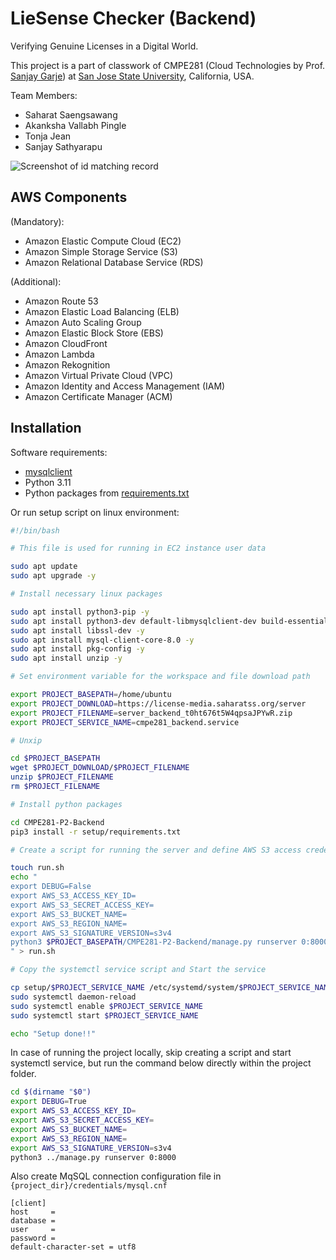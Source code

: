 # LieSense Checker (Backend)

Verifying Genuine Licenses in a Digital World.

This project is a part of classwork of CMPE281 (Cloud Technologies by Prof. [Sanjay Garje](https://www.linkedin.com/in/sanjaygarje/)) at [San Jose State University](https://www.sjsu.edu), California, USA.

Team Members:
-	Saharat Saengsawang
- Akanksha Vallabh Pingle
-	Tonja Jean
-	Sanjay Sathyarapu

![Screenshot of id matching record](https://github.com/saharatss-sjsu/CMPE281-P2-BackEnd/blob/main/screenshots/Screenshot%202023-11-30%20at%204.29.58%E2%80%AFPM.jpg?raw=true)

## AWS Components

(Mandatory):
- Amazon Elastic Compute Cloud (EC2)
- Amazon Simple Storage Service (S3)
- Amazon Relational Database Service (RDS)

(Additional):
- Amazon Route 53
- Amazon Elastic Load Balancing (ELB)
- Amazon Auto Scaling Group
- Amazon Elastic Block Store (EBS)
- Amazon CloudFront
- Amazon Lambda
- Amazon Rekognition
- Amazon Virtual Private Cloud (VPC)
- Amazon Identity and Access Management (IAM)
- Amazon Certificate Manager (ACM)
 
## Installation

Software requirements:
- [mysqlclient](https://pypi.org/project/mysqlclient/)
- Python 3.11
- Python packages from [requirements.txt](https://github.com/saharatss-sjsu/CMPE281-P2-BackEnd/blob/main/setup/requirements.txt)

Or run setup script on linux environment:

```bash
#!/bin/bash

# This file is used for running in EC2 instance user data

sudo apt update
sudo apt upgrade -y

# Install necessary linux packages

sudo apt install python3-pip -y
sudo apt install python3-dev default-libmysqlclient-dev build-essential -y
sudo apt install libssl-dev -y
sudo apt install mysql-client-core-8.0 -y
sudo apt install pkg-config -y
sudo apt install unzip -y

# Set environment variable for the workspace and file download path

export PROJECT_BASEPATH=/home/ubuntu
export PROJECT_DOWNLOAD=https://license-media.saharatss.org/server
export PROJECT_FILENAME=server_backend_t0ht676t5W4qpsaJPYwR.zip
export PROJECT_SERVICE_NAME=cmpe281_backend.service

# Unxip

cd $PROJECT_BASEPATH
wget $PROJECT_DOWNLOAD/$PROJECT_FILENAME
unzip $PROJECT_FILENAME
rm $PROJECT_FILENAME

# Install python packages

cd CMPE281-P2-Backend
pip3 install -r setup/requirements.txt

# Create a script for running the server and define AWS S3 access credential

touch run.sh
echo "
export DEBUG=False
export AWS_S3_ACCESS_KEY_ID=
export AWS_S3_SECRET_ACCESS_KEY=
export AWS_S3_BUCKET_NAME=
export AWS_S3_REGION_NAME=
export AWS_S3_SIGNATURE_VERSION=s3v4
python3 $PROJECT_BASEPATH/CMPE281-P2-Backend/manage.py runserver 0:8000
" > run.sh

# Copy the systemctl service script and Start the service

cp setup/$PROJECT_SERVICE_NAME /etc/systemd/system/$PROJECT_SERVICE_NAME
sudo systemctl daemon-reload
sudo systemctl enable $PROJECT_SERVICE_NAME
sudo systemctl start $PROJECT_SERVICE_NAME

echo "Setup done!!"
```

In case of running the project locally, skip creating a script and start systemctl service, but run the command below directly within the project folder.

```bash
cd $(dirname "$0")
export DEBUG=True
export AWS_S3_ACCESS_KEY_ID=
export AWS_S3_SECRET_ACCESS_KEY=
export AWS_S3_BUCKET_NAME=
export AWS_S3_REGION_NAME=
export AWS_S3_SIGNATURE_VERSION=s3v4
python3 ../manage.py runserver 0:8000
```

Also create MqSQL connection configuration file in `{project_dir}/credentials/mysql.cnf`

```
[client]
host     = 
database = 
user     = 
password = 
default-character-set = utf8
```